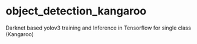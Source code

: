 # object_detection_kangaroo
Darknet based yolov3 training and Inference in Tensorflow for single class (Kangaroo)
